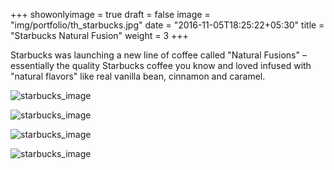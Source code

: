 +++
showonlyimage = true
draft = false
image = "img/portfolio/th_starbucks.jpg"
date = "2016-11-05T18:25:22+05:30"
title = "Starbucks Natural Fusion"
weight = 3
+++

Starbucks was launching a new line of coffee called "Natural Fusions" – essentially the quality Starbucks coffee you know and loved infused with "natural flavors" like real vanilla bean, cinnamon and caramel.

![starbucks_image](img/portfolio_images/starbucks1.jpg)

![starbucks_image](img/portfolio_images/starbucks2.jpg)

![starbucks_image](img/portfolio_images/starbucks3.jpg)

![starbucks_image](img/portfolio_images/starbucks4.jpg)
